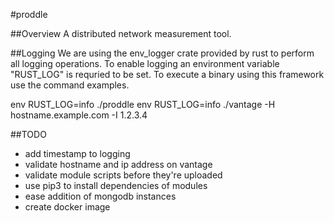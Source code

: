 #proddle

##Overview
A distributed network measurement tool.

##Logging
We are using the env_logger crate provided by rust to perform
all logging operations. To enable logging an environment
variable "RUST_LOG" is requried to be set. To execute a
binary using this framework use the command examples.

env RUST_LOG=info ./proddle
env RUST_LOG=info ./vantage -H hostname.example.com -I 1.2.3.4

##TODO
- add timestamp to logging
- validate hostname and ip address on vantage
- validate module scripts before they're uploaded
- use pip3 to install dependencies of modules
- ease addition of mongodb instances
- create docker image

